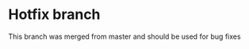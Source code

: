 # Hotfix branch
This branch was merged from master and should be used for bug fixes<br /><br /><br /><br />
